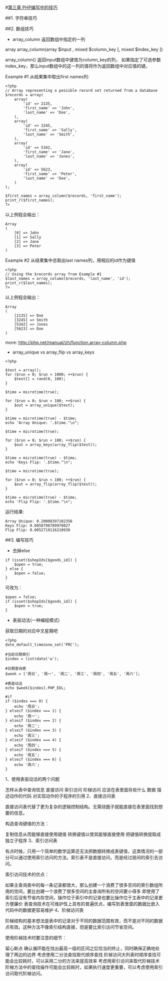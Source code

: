 #[第三章 PHP编写中的技巧](https://github.com/liujingyu/The-road-of-my-PHP/blob/master/Book-3.md)

##1. 字符串技巧

##2. 数组技巧

- array_column 返回数组中指定的一列

array array_column(array $input , mixed $column_key [, mixed $index_key ])

array_column() 返回input数组中键值为column_key的列， 如果指定了可选参数index_key，那么input数组中的这一列的值将作为返回数组中对应值的键。

Example #1 从结果集中取出first names列:

```
<?php
// Array representing a possible record set returned from a database
$records = array(
    array(
        'id' => 2135,
        'first_name' => 'John',
        'last_name' => 'Doe',
    ),
    array(
        'id' => 3245,
        'first_name' => 'Sally',
        'last_name' => 'Smith',
    ),
    array(
        'id' => 5342,
        'first_name' => 'Jane',
        'last_name' => 'Jones',
    ),
    array(
        'id' => 5623,
        'first_name' => 'Peter',
        'last_name' => 'Doe',
    )
);
 
$first_names = array_column($records, 'first_name');
print_r($first_names);
?>

```
以上例程会输出：

```
Array
(
    [0] => John
    [1] => Sally
    [2] => Jane
    [3] => Peter
)
```

Example #2 从结果集中总取出last names列，用相应的id作为键值

```
<?php
// Using the $records array from Example #1
$last_names = array_column($records, 'last_name', 'id');
print_r($last_names);
?>
```
以上例程会输出：

```
Array
(
    [2135] => Doe
    [3245] => Smith
    [5342] => Jones
    [5623] => Doe
)
```

more: http://php.net/manual/zh/function.array-column.php

- array_unique vs array_flip vs array_keys

```
<?php

$test = array();
for ($run = 0; $run < 1000; ++$run) {
    $test[] = rand(0, 100);
}

$time = microtime(true);

for ($run = 0; $run < 100; ++$run) {
    $out = array_unique($test);
}

$time = microtime(true) - $time;
echo 'Array Unique: '.$time."\n";

$time = microtime(true);

for ($run = 0; $run < 100; ++$run) {
    $out = array_keys(array_flip($test));
}

$time = microtime(true) - $time;
echo 'Keys Flip: '.$time."\n";

$time = microtime(true);

for ($run = 0; $run < 100; ++$run) {
    $out = array_flip(array_flip($test));
}

$time = microtime(true) - $time;
echo 'Flip Flip: '.$time."\n";

```
运行结果:

```
Array Unique: 0.20008397102356
Keys Flip: 0.0058798789978027
Flip Flip: 0.0052719116210938
```


##3. 编写技巧

- 去掉else

```
if (isset($shopIds[$goods_id]) {
    $open = true;
} else {
    $open = false;
}
```

可改为：
```
$open = false;
if (isset($shopIds[$goods_id]) {
    $open = true;
}

```

- 表驱动法(一种编程模式)

获取日期的对应中文星期吧

```
<?php
date_default_timezone_set('PRC');

#当前日期索引
$index = (int)date('w');

#日期查询表
$week = ['周日', '周一', '周二', '周三', '周四', '周五', '周六'];

#表驱动法
echo $week[$index].PHP_EOL;

#if
if ($index === 0) {
    echo '周日';
} elseif ($index === 1) {
    echo '周一';
} elseif ($index === 2) {
    echo '周二';
} elseif ($index === 3) {
    echo '周三';
} elseif ($index === 4) {
    echo '周四';
} elseif ($index === 5) {
    echo '周五';
} elseif ($index === 6) {
    echo '周六';
}
```
1、使用表驱动法的两个问题

怎样从表中查询信息
直接访问
索引访问
阶梯访问
应该在表里面存些什么
数据
描述动作的代码
对实现动作的子程序的引用
2、直接访问表

直接访问表代替了更为复杂的逻辑控制结构。无需绕圈子就能直接在表里面找到想要的信息。

构造查询键值的方法：

复制信息从而能够直接使用键值
转换键值以使其能够直接使用
把键值转换提取成独立子程序
3、索引访问表

有点时候，只用一个简单的数学运算还无法把数据转换成表键值，这类情况的一部分可以通过使用索引访问的方法。索引表不是直接访问，而是经过居间的索引去访问。

索引访问技术的优点：

如果主查询表中的每一条记录都很大，那么创建一个浪费了很多空间的索引数组所用的空间，要比创建一个浪费了很多空间的主查询所有的空间要小得多
即使用了索引后没有节省内存空间，操作位于索引中的记录也要比操作位于主表中的记录更方便廉价
表查询技术在可维护性上具有的普遍优点，编写到表里面的数据比嵌入代码中的数据更容易维护
4、阶梯访问表

阶梯结构的基本想法是表中的记录对于不同的数据范围有效，而不是对不同的数据点有效。这种方法不像索引结构直接，但是要比索引访问节省空间。

使用阶梯技术时要注意的细节：

留心断点
确认循环能在找出最高一级的区间之后恰当的终止，同时确保正确地处理了两边的边界
考虑使用二分法查找取代顺序查找
阶梯访问大列表时顺序查找可能会比较耗时，可以采用二分的方法来提高效率
考虑用索引访问来取代阶梯技术
阶梯方法中的查找操作可能会比较耗时，如果执行速度更重要，可以考虑使用索引访问取代阶梯访问。


